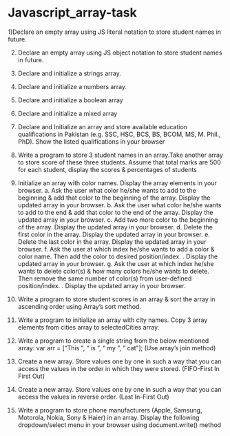 # Javascript_array-task

1)Declare an empty array using JS literal notation to store student names in future.

2) Declare an empty array using JS object notation to store student names in future.

3) Declare and initialize a strings array.

4) Declare and initialize a numbers array.

5) Declare and initialize a boolean array

6) Declare and initialize a mixed array

7) Declare and Initialize an array and store available education qualifications in Pakistan (e.g. SSC, HSC, BCS, BS, BCOM, MS, M. Phil., PhD). Show the listed qualifications in your browser

8) Write a program to store 3 student names in an array.Take another array to store score of these three students. Assume that total marks are 500 for each student, display the scores & percentages of students

9) Initialize an array with color names. Display the array elements in your browser. a. Ask the user what color he/she wants to add to the beginning & add that color to the beginning of the array. Display the updated array in your browser. b. Ask the user what color he/she wants to add to the end & add that color to the end of the array. Display the updated array in your browser. c. Add two more color to the beginning of the array. Display the updated array in your browser. d. Delete the first color in the array. Display the updated array in your browser. e. Delete the last color in the array. Display the updated array in your browser. f. Ask the user at which index he/she wants to add a color & color name. Then add the color to desired position/index. . Display the updated array in your browser. g. Ask the user at which index he/she wants to delete color(s) & how many colors he/she wants to delete. Then
remove the same number of color(s) from user-defined position/index. . Display the updated array in your browser.

10) Write a program to store student scores in an array & sort the array in ascending order using Array’s sort method.

11) Write a program to initialize an array with city names. Copy 3 array elements from cities array to selectedCities array.

12) Write a program to create a single string from the below mentioned array: var arr = [“This ”, “ is ”, “ my ”, “ cat”]; (Use array’s join method)

13) Create a new array. Store values one by one in such a way that you can access the values in the order in which they were stored. (FIFO-First In First Out)

14) Create a new array. Store values one by one in such a way that you can access the values in reverse order. (Last In-First Out)

15) Write a program to store phone manufacturers (Apple, Samsung, Motorola, Nokia, Sony & Haier) in an array. Display the following dropdown/select menu in your browser using document.write() method
